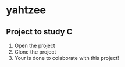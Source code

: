 # yahtzee
## Project to study C

1. Open the project
2. Clone the project
3. Your is done to colaborate with this project!
